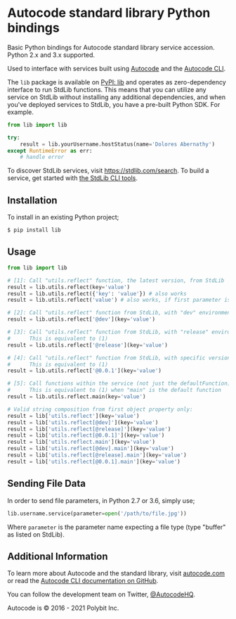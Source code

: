 # Autocode standard library Python bindings

Basic Python bindings for Autocode standard library service accession.
Python 2.x and 3.x supported.

Used to interface with services built using [Autocode](https://autocode.com) and
the [Autocode CLI](https://github.com/acode/cli).

The `lib` package is available on [PyPI: lib](https://pypi.python.org/pypi/lib)
and operates as zero-dependency interface to run StdLib functions.
This means that you can utilize any service on StdLib without installing any
additional dependencies, and when you've deployed services to StdLib, you have
a pre-built Python SDK. For example.

```py
from lib import lib

try:
    result = lib.yourUsername.hostStatus(name='Dolores Abernathy')
except RuntimeError as err:
    # handle error
```

To discover StdLib services, visit https://stdlib.com/search. To build a
service, get started with [the StdLib CLI tools](https://github.com/stdlib/lib).

## Installation

To install in an existing Python project;

```shell
$ pip install lib
```

## Usage

```python
from lib import lib

# [1]: Call "utils.reflect" function, the latest version, from StdLib
result = lib.utils.reflect(key='value')
result = lib.utils.reflect({'key': 'value'}) # also works
result = lib.utils.reflect('value') # also works, if first parameter is "key"

# [2]: Call "utils.reflect" function from StdLib, with "dev" environment
result = lib.utils.reflect['@dev'](key='value')

# [3]: Call "utils.reflect" function from StdLib, with "release" environment
#      This is equivalent to (1)
result = lib.utils.reflect['@release'](key='value')

# [4]: Call "utils.reflect" function from StdLib, with specific version
#      This is equivalent to (1)
result = lib.utils.reflect['@0.0.1'](key='value')

# [5]: Call functions within the service (not just the defaultFunction)
#      This is equivalent to (1) when "main" is the default function
result = lib.utils.reflect.main(key='value')

# Valid string composition from first object property only:
result = lib['utils.reflect'](key='value')
result = lib['utils.reflect[@dev]'](key='value')
result = lib['utils.reflect[@release]'](key='value')
result = lib['utils.reflect[@0.0.1]'](key='value')
result = lib['utils.reflect.main'](key='value')
result = lib['utils.reflect[@dev].main'](key='value')
result = lib['utils.reflect[@release].main'](key='value')
result = lib['utils.reflect[@0.0.1].main'](key='value')
```

## Sending File Data

In order to send file parameters, in Python 2.7 or 3.6, simply use;

```python
lib.username.service(parameter=open('/path/to/file.jpg'))
```

Where `parameter` is the parameter name expecting a file type (type "buffer"
as listed on StdLib).

## Additional Information

To learn more about Autocode and the standard library, visit
[autocode.com](https://autocode.com) or read the
[Autocode CLI documentation on GitHub](https://github.com/acode/cli).

You can follow the development team on Twitter,
[@AutocodeHQ](https://twitter.com/AutocodeHQ).

Autocode is &copy; 2016 - 2021 Polybit Inc.
